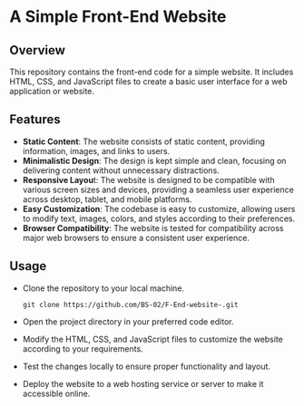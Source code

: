 # A Simple Front-End Website

## Overview
This repository contains the front-end code for a simple website. It includes HTML, CSS, and JavaScript files to create a basic user interface for a web application or website.

## Features
* **Static Content**: The website consists of static content, providing information, images, and links to users.
* **Minimalistic Design**: The design is kept simple and clean, focusing on delivering content without unnecessary distractions.
* **Responsive Layou**t: The website is designed to be compatible with various screen sizes and devices, providing a seamless user experience across desktop, tablet, and mobile platforms.
* **Easy Customization**: The codebase is easy to customize, allowing users to modify text, images, colors, and styles according to their preferences.
* **Browser Compatibility**: The website is tested for compatibility across major web browsers to ensure a consistent user experience.

## Usage
* Clone the repository to your local machine.
  
      git clone https://github.com/BS-02/F-End-website-.git
* Open the project directory in your preferred code editor.
* Modify the HTML, CSS, and JavaScript files to customize the website according to your requirements.
* Test the changes locally to ensure proper functionality and layout.
* Deploy the website to a web hosting service or server to make it accessible online.
